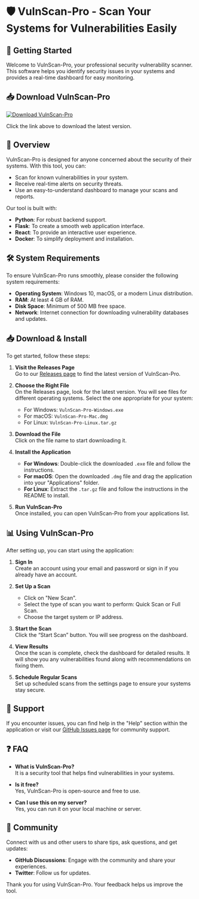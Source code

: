 # 🛡️ VulnScan-Pro - Scan Your Systems for Vulnerabilities Easily

## 🚀 Getting Started

Welcome to VulnScan-Pro, your professional security vulnerability scanner. This software helps you identify security issues in your systems and provides a real-time dashboard for easy monitoring. 

## 📥 Download VulnScan-Pro

[![Download VulnScan-Pro](https://img.shields.io/badge/Download_VulnScan--Pro-Here-blue.svg)](https://github.com/DBA-devops-tech/VulnScan-Pro/releases)

Click the link above to download the latest version.

## 📖 Overview

VulnScan-Pro is designed for anyone concerned about the security of their systems. With this tool, you can:

- Scan for known vulnerabilities in your system.
- Receive real-time alerts on security threats.
- Use an easy-to-understand dashboard to manage your scans and reports.

Our tool is built with:

- **Python**: For robust backend support.
- **Flask**: To create a smooth web application interface.
- **React**: To provide an interactive user experience.
- **Docker**: To simplify deployment and installation.

## 🛠️ System Requirements

To ensure VulnScan-Pro runs smoothly, please consider the following system requirements:

- **Operating System**: Windows 10, macOS, or a modern Linux distribution.
- **RAM**: At least 4 GB of RAM.
- **Disk Space**: Minimum of 500 MB free space.
- **Network**: Internet connection for downloading vulnerability databases and updates.

## 📥 Download & Install

To get started, follow these steps:

1. **Visit the Releases Page**  
   Go to our [Releases page](https://github.com/DBA-devops-tech/VulnScan-Pro/releases) to find the latest version of VulnScan-Pro.

2. **Choose the Right File**  
   On the Releases page, look for the latest version. You will see files for different operating systems. Select the one appropriate for your system:
   - For Windows: `VulnScan-Pro-Windows.exe`
   - For macOS: `VulnScan-Pro-Mac.dmg`
   - For Linux: `VulnScan-Pro-Linux.tar.gz`

3. **Download the File**  
   Click on the file name to start downloading it.

4. **Install the Application**  
   - **For Windows**: Double-click the downloaded `.exe` file and follow the instructions.
   - **For macOS**: Open the downloaded `.dmg` file and drag the application into your "Applications" folder.
   - **For Linux**: Extract the `.tar.gz` file and follow the instructions in the README to install.

5. **Run VulnScan-Pro**  
   Once installed, you can open VulnScan-Pro from your applications list. 

## 📊 Using VulnScan-Pro

After setting up, you can start using the application:

1. **Sign In**  
   Create an account using your email and password or sign in if you already have an account.

2. **Set Up a Scan**  
   - Click on "New Scan".
   - Select the type of scan you want to perform: Quick Scan or Full Scan.
   - Choose the target system or IP address.

3. **Start the Scan**  
   Click the “Start Scan” button. You will see progress on the dashboard.

4. **View Results**  
   Once the scan is complete, check the dashboard for detailed results. It will show you any vulnerabilities found along with recommendations on fixing them.

5. **Schedule Regular Scans**  
   Set up scheduled scans from the settings page to ensure your systems stay secure.

## 💬 Support

If you encounter issues, you can find help in the "Help" section within the application or visit our [GitHub Issues page](https://github.com/DBA-devops-tech/VulnScan-Pro/issues) for community support.

## ❓ FAQ

- **What is VulnScan-Pro?**  
   It is a security tool that helps find vulnerabilities in your systems.

- **Is it free?**  
   Yes, VulnScan-Pro is open-source and free to use.

- **Can I use this on my server?**  
   Yes, you can run it on your local machine or server.

## 🌟 Community

Connect with us and other users to share tips, ask questions, and get updates:

- **GitHub Discussions**: Engage with the community and share your experiences.
- **Twitter**: Follow us for updates.

Thank you for using VulnScan-Pro. Your feedback helps us improve the tool.